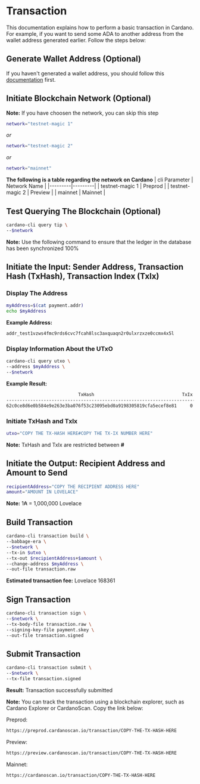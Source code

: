 # Transaction

This documentation explains how to perform a basic transaction in Cardano. For example, if you want to send some ADA to another address from the wallet address generated earlier. Follow the steps below:

## Generate Wallet Address (Optional)

If you haven't generated a wallet address, you should follow this [documentation](https://github.com/ValdryanIvandito/cardano-cli-simplified/blob/main/1-generate-wallet-address.md) first.

## Initiate Blockchain Network (Optional)

**Note:** If you have choosen the network, you can skip this step

```bash
network="testnet-magic 1"
```

_or_

```bash
network="testnet-magic 2"
```

_or_

```bash
network="mainnet"
```

**The following is a table regarding the network on Cardano**
| cli Parameter | Network Name |
|---------|---------|
| testnet-magic 1 | Preprod |
| testnet-magic 2 | Preview |
| mainnet | Mainnet |

## Test Querying The Blockchain (Optional)

```bash
cardano-cli query tip \
--$network
```

**Note:** Use the following command to ensure that the ledger in the database has been synchronized 100%

## Initiate the Input: Sender Address, Transaction Hash (TxHash), Transaction Index (TxIx)

### Display The Address

```bash
myAddress=$(cat payment.addr)
echo $myAddress
```

**Example Address:**

```bash
addr_test1vzws4fmc9rds6cvc7fcah8lsc3axquaqn2r0ulxrzxze0ccmx4x5l
```

### Display Information About the UTxO

```bash
cardano-cli query utxo \
--address $myAddress \
--$network
```

**Example Result:**

```bash
                           TxHash                                 TxIx        Amount
--------------------------------------------------------------------------------------
62c0ce8d6e0b584e9e263e3ba076f53c23095ebd0a9198305819cfa5ecef8e81     0        1000000000 lovelace + TxOutDatumNone
```

### Initiate TxHash and TxIx

```bash
utxo="COPY THE TX-HASH HERE#COPY THE TX-IX NUMBER HERE"
```

**Note:** TxHash and TxIx are restricted between **#**

## Initiate the Output: Recipient Address and Amount to Send

```bash
recipientAddress="COPY THE RECIPIENT ADDRESS HERE"
amount="AMOUNT IN LOVELACE"
```

**Note:** 1₳ = 1,000,000 Lovelace

## Build Transaction

```bash
cardano-cli transaction build \
--babbage-era \
--$network \
--tx-in $utxo \
--tx-out $recipientAddress+$amount \
--change-address $myAddress \
--out-file transaction.raw
```

**Estimated transaction fee:** Lovelace 168361

## Sign Transaction

```bash
cardano-cli transaction sign \
--$network \
--tx-body-file transaction.raw \
--signing-key-file payment.skey \
--out-file transaction.signed
```

## Submit Transaction

```bash
cardano-cli transaction submit \
--$network \
--tx-file transaction.signed
```

**Result:** Transaction successfully submitted

**Note:** You can track the transaction using a blockchain explorer, such as Cardano Explorer or CardanoScan. Copy the link below:

Preprod:

```bash
https://preprod.cardanoscan.io/transaction/COPY-THE-TX-HASH-HERE
```

Preview:

```bash
https://preview.cardanoscan.io/transaction/COPY-THE-TX-HASH-HERE
```

Mainnet:

```bash
https://cardanoscan.io/transaction/COPY-THE-TX-HASH-HERE
```
